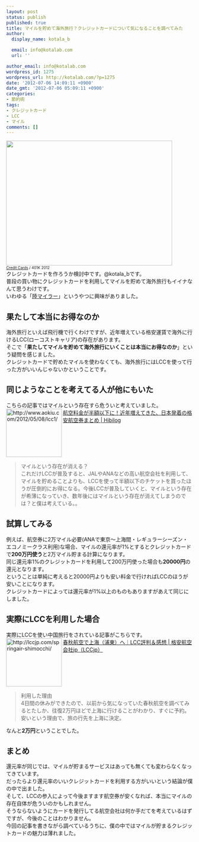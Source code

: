 ```yaml
---
layout: post
status: publish
published: true
title: マイルを貯めて海外旅行？クレジットカードについて気になることを調べてみた
author:
  display_name: kotala_b

  email: info@kotalab.com
  url: ''

author_email: info@kotalab.com
wordpress_id: 1275
wordpress_url: http://kotalab.com/?p=1275
date: '2012-07-06 14:09:11 +0900'
date_gmt: '2012-07-06 05:09:11 +0900'
categories:
- 節約術
tags:
- クレジットカード
- LCC
- マイル
comments: []
---
```

<p><a href="http://kotalab.com/wp-content/uploads/credit_120706.jpg" align="left" target="_blank"><img src="http://kotalab.com/wp-content/uploads/credit_120706.jpg" alt="" title="credit_120706" width="448" height="336" class="alignnone size-full wp-image-1292" /></a><br />
<span style="font-size:10px;"><a href="http://www.flickr.com/photos/68751915@N05/6355848263/" target="_blank">Credit Cards</a> / 401K 2012</span><br />
クレジットカードを作ろうか検討中です。@kotala_bです。<br />
普段の買い物にクレジットカードを利用してマイルを貯めて海外旅行もイイナなんて思うわけです。<br />
いわゆる「<a href="http://d.hatena.ne.jp/keyword/%CE%A6%A5%DE%A5%A4%A5%E9%A1%BC" title="陸マイラーとは" target="_blank">陸マイラー</a>」というやつに興味がありました。<br />
<!--more--></p>
<h2>果たして本当にお得なのか</h2>
<p>海外旅行といえば飛行機で行くわけですが、近年増えている格安運賃で海外に行けるLCC(ローコストキャリア)の存在があります。<br />
そこで「<strong>果たしてマイルを貯めて海外旅行にいくことは本当にお得なのか</strong>」という疑問を感じました。<br />
クレジットカードで貯めたマイルを使わなくても、海外旅行にはLCCを使って行った方がいいんじゃないかということです。</p>
<h2>同じようなことを考えてる人が他にもいた</h2>
<p>こちらの記事ではマイルという存在すら危ういと考えていました。<br />
<a href="http://www.aokiu.com/2012/05/08/lcc1/" target="_blank"><img title="航空料金が半額以下に！近年増えてきた、日本発着の格安航空券まとめ | Hibilog" src="http://capture.heartrails.com/150x130?http://www.aokiu.com/2012/05/08/lcc1/" alt="http://www.aokiu.com/2012/05/08/lcc1/" width="150" height="130" align="left" /></a><a href="http://www.aokiu.com/2012/05/08/lcc1/" title="航空料金が半額以下に！近年増えてきた、日本発着の格安航空券まとめ | Hibilog" target="_blank">航空料金が半額以下に！近年増えてきた、日本発着の格安航空券まとめ | Hibilog</a><br style="clear:both;" /></p>
<blockquote><p>マイルという存在が消える？<br />
これだけLCCが普及すると、JALやANAなどの高い航空会社を利用して、マイルを貯めることよりも、LCCを使って半額以下のチケットを買ったほうが圧倒的にお得になる。今後LCCが普及していくと、マイルという存在が希薄になっていき、数年後にはマイルという存在が消えてしまうのでは？と僕は考えている。。</p></blockquote>
<h2>試算してみる</h2>
<p>例えば、航空券に2万マイル必要(ANAで東京～上海間・レギュラーシーズン・エコノミークラス利用)な場合、マイルの還元率が1%とするとクレジットカードで<strong>200万円使う</strong>と2万マイル貯まる計算になります。<br />
同じ還元率1%のクレジットカードを利用して200万円使った場合も<strong>20000円</strong>の還元となります。<br />
ということは単純に考えると20000円よりも安い料金で行ければLCCのほうが安いことになります。<br />
クレジットカードによっては還元率が1%以上のものもありますがあえて同じにしました。</p>
<h2>実際にLCCを利用した場合</h2>
<p>実際にLCCを使い中国旅行をされている記事がこちらです。<br />
<a href="http://lccjp.com/springair-shimocchi/" target="_blank"><img title="春秋航空で上海（浦東）へ｜LCC評判＆感想 | 格安航空会社jp（LCCjp）" src="http://capture.heartrails.com/150x130/1341546719855?http://lccjp.com/springair-shimocchi/" alt="http://lccjp.com/springair-shimocchi/" width="150" height="130" align="left" /></a><a href="http://lccjp.com/springair-shimocchi/" title="春秋航空で上海（浦東）へ｜LCC評判＆感想 | 格安航空会社jp（LCCjp）" target="_blank">春秋航空で上海（浦東）へ｜LCC評判＆感想 | 格安航空会社jp（LCCjp）</a><br style="clear:both;" /></p>
<blockquote><p>利用した理由<br />
4日間の休みができたので、以前から気になっていた春秋航空を調べてみるとたしか、往復2万円ほどで上海に行けることがわかり、すぐに予約。安いという理由で、旅の行先を上海に決定。</p></blockquote>
<p>なんと<strong>2万円</strong>ということでした。</p>
<h2>まとめ</h2>
<p>還元率が同じでは、マイルが貯まるサービスはあっても無くても変わらなくなってきています。<br />
だったらより還元率のいいクレジットカードを利用する方がいいという結論が僕の中で出ました。<br />
そして、LCCの参入によって今後ますます航空券が安くなれば、本当にマイルの存在自体が危ういのかもしれません。<br />
そうならないようにカードを発行してる航空会社は何か手だてを考えているはずですが、今後のことはわかりません。<br />
今回の記事を書きながら調べているうちに、僕の中ではマイルが貯まるクレジットカードの魅力は薄れました。</p>

